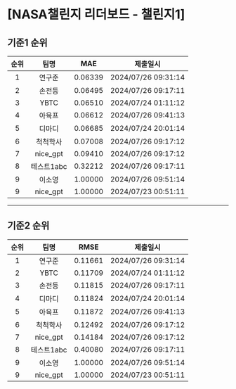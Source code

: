 # [NASA챌린지 리더보드 - 챌린지1]
## 기준1 순위
| 순위 | 팀명 | MAE | 제출일시 |
|:----:|:----:|:-----:|:----:|
| 1 | 연구준 | 0.06339 | 2024/07/26 09:31:14 |
| 2 | 손전등 | 0.06495 | 2024/07/26 09:17:11 |
| 3 | YBTC | 0.06510 | 2024/07/24 01:11:12 |
| 4 | 아육프 | 0.06612 | 2024/07/26 09:41:13 |
| 5 | 디마디 | 0.06685 | 2024/07/24 20:01:14 |
| 6 | 척척학사 | 0.07008 | 2024/07/26 09:17:12 |
| 7 | nice_gpt | 0.09410 | 2024/07/26 09:17:12 |
| 8 | 테스트1abc | 0.32212 | 2024/07/26 09:17:11 |
| 9 | 이소영 | 1.00000 | 2024/07/26 09:51:14 |
| 9 | nice_gpt | 1.00000 | 2024/07/23 00:51:11 |
___
## 기준2 순위
| 순위 | 팀명 | RMSE | 제출일시 |
|:----:|:----:|:-----:|:----:|
| 1 | 연구준 | 0.11661 | 2024/07/26 09:31:14 |
| 2 | YBTC | 0.11709 | 2024/07/24 01:11:12 |
| 3 | 손전등 | 0.11815 | 2024/07/26 09:17:11 |
| 4 | 디마디 | 0.11824 | 2024/07/24 20:01:14 |
| 5 | 아육프 | 0.11872 | 2024/07/26 09:41:13 |
| 6 | 척척학사 | 0.12492 | 2024/07/26 09:17:12 |
| 7 | nice_gpt | 0.14184 | 2024/07/26 09:17:12 |
| 8 | 테스트1abc | 0.40080 | 2024/07/26 09:17:11 |
| 9 | 이소영 | 1.00000 | 2024/07/26 09:51:14 |
| 9 | nice_gpt | 1.00000 | 2024/07/23 00:51:11 |
